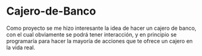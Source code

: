 # Cajero-de-Banco
Como proyecto se me hizo interesante la idea de hacer un cajero de banco, con el cual obviamente se podrá tener interacción, y en principio se programaría para hacer la mayoría de acciones que te ofrece un cajero en la vida real.
